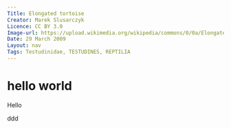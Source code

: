 ```yaml
---
Title: Elongated tortoise
Creator: Marek Slusarczyk
Licence: CC BY 3.0
Image-url: https://upload.wikimedia.org/wikipedia/commons/0/0a/Elongated_Tortoise_%28Indotestudo_elongata%29_-_Thailand_1.jpg
Date: 29 March 2009
Layout: nav
Tags: Testudinidae, TESTUDINES, REPTILIA
---
```



# hello world
<p>Hello</p>
<p>ddd</p>

